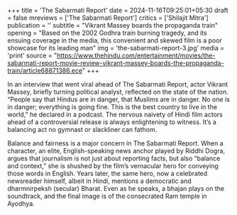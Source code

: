 +++
title = 'The Sabarmati Report'
date = 2024-11-16T09:25:01+05:30
draft = false
mreviews = ['The Sabarmati Report']
critics = ['Shilajit Mitra']
publication = ''
subtitle = "Vikrant Massey boards the propaganda train"
opening = "Based on the 2002 Godhra train burning tragedy, and its ensuing coverage in the media, this convenient and skewed film is a poor showcase for its leading man"
img = 'the-sabarmati-report-3.jpg'
media = 'print'
source = "https://www.thehindu.com/entertainment/movies/the-sabarmati-report-movie-review-vikrant-massey-boards-the-propaganda-train/article68871386.ece"
+++

In an interview that went viral ahead of The Sabarmati Report, actor Vikrant Massey, briefly turning political analyst, reflected on the state of the nation. “People say that Hindus are in danger, that Muslims are in danger. No one is in danger; everything is going fine. This is the best country to live in the world,” he declared in a podcast. The nervous naivety of Hindi film actors ahead of a controversial release is always enlightening to witness. It’s a balancing act no gymnast or slackliner can fathom.

Balance and fairness is a major concern in The Sabarmati Report. When a character, an elite, English-speaking news anchor played by Riddhi Dogra, argues that journalism is not just about reporting facts, but also “balance and context,” she is shushed by the film’s vernacular hero for conveying those words in English. Years later, the same hero, now a celebrated newsreader himself, albeit in Hindi, mentions a democratic and dharmnirpeksh (secular) Bharat. Even as he speaks, a bhajan plays on the soundtrack, and the final image is of the consecrated Ram temple in Ayodhya.

